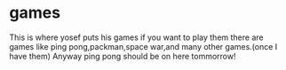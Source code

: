 # games
This is where yosef puts his games if you want to play them there are games like ping pong,packman,space war,and many other games.(once I have them)
Anyway ping pong should be on here tommorrow!
